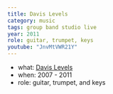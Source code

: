 ```yaml
---
title: Davis Levels
category: music
tags: group band studio live
year: 2011
role: guitar, trumpet, keys
youtube: "JnvMtVWR21Y"
---
```

* what: [Davis Levels](https://davislevels.bandcamp.com/)
* when: 2007 - 2011
* role: guitar, trumpet, and keys
